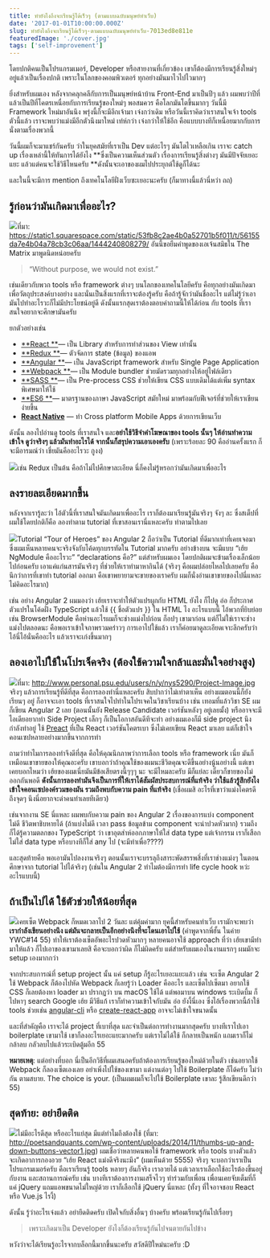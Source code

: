 ```yaml
---
title: ทำยังไงถึงจะเรียนรู้ได้เร็วๆ (ตามแบบฉบับมนุษย์ทำเว็บ)
date: '2017-01-01T10:00:00.000Z'
slug: ทำยังไงถึงจะเรียนรู้ได้เร็วๆ-ตามแบบฉบับมนุษย์ทำเว็บ-7013ed8e811e
featuredImage: './cover.jpg'
tags: ['self-improvement']
---
```


โดยปกติคนเป็นโปรแกรมเมอร์, Developer หรือสายงานที่เกี่ยวข้อง เขาก็ต้องมีการเรียนรู้สิ่งใหม่ๆ อยู่แล้วเป็นเรื่องปกติ เพราะในโลกของคอมพิวเตอร์ ทุกอย่างมันมาไวไปไวมากๆ

ยิ่งสำหรับผมเอง หลังจากคลุกคลีกับการเป็นมนุษย์หน้าบ้าน Front-End มาเป็นปีๆ แล้ว ผมพบว่าปีที่แล้วเป็นปีที่โคตรเหนื่อยกับการเรียนรู้ของใหม่ๆ พอสมควร คือโลกมันโตขึ้นมากๆ วันนี้มี Framework ใหม่มาอันนึง พรุ่งนี้ก็จะมีอีกเจ้ามา เจ๋งกว่าเดิม หรือวันนี้เราคิดว่าเราสนใจเจ้า tools ตัวนี้แล้ว เราจะพบว่าแม่งมีอีกตัวนึงมาใหม่ เท่ห์กว่า เจ๋งกว่าให้ใช้อีก คือแบบบางทีก็เหนื่อยมากกับการนั่งตามเรื่องพวกนี้

วันนี้ผมก็จะมาแชร์กันครับ ว่าในยุคสมัยที่เราเป็น Dev แต่อะไรๆ มันโตไวเหลือเกิน เราจะ catch up เรื่องเหล่านี้ให้ทันการได้ยังไง **ซึ่งเป็นความเห็นส่วนตัว เรื่องการเรียนรู้สิ่งต่างๆ มันมีปัจจัยเยอะแยะ แล้วแต่คนจะใช้วิธีไหนครับ **ดังนั้นจะเอาของผมไปประยุกต์ใช้ดูก็ได้นะ

และในนี้จะมีการ mention ถึงเทคโนโลยีฝั่งเว็บซะเยอะนะครับ (ก็มาทางนี้แล้วนี่หว่า ถถ)

## รู้ก่อนว่ามันเกิดมาเพื่ออะไร?

![](https://cdn-images-1.medium.com/max/1600/1*qzlbH1LL1Z7XZng3DLgCaw.jpeg)ที่มา: <https://static1.squarespace.com/static/53fb8c2ae4b0a52701b5f011/t/56155da7e4b04a78cb3c06aa/1444240808279/>
อันนี้ขอยืมคำพูดของเอเจ้นสมิธใน The Matrix มาพูดนิดหน่อยครับ

> “Without purpose, we would not exist.”

เช่นเดียวกับพวก tools หรือ framework ต่างๆ บนโลกของเทคโนโลยีครับ คือทุกอย่างมันเกิดมาเพื่อวัตถุประสงค์บางอย่าง และนั่นเป็นสิ่งแรกที่เราจะต้องรู้ครับ คือถ้ารู้จักว่ามันชื่ออะไร แต่ไม่รู้ว่าเอามันไปทำอะไรวะก็ไม่มีประโยชน์อยู่ดี ดังนั้นแรกสุดเราต้องตอบคำถามนี้ให้ได้ก่อน กับ tools ที่เราสนใจอยากจะศึกษามันครับ

ยกตัวอย่างเช่น

- [**React **](https://facebook.github.io/react/)— เป็น Library สำหรับการทำส่วนของ View เท่านั้น
- [**Redux **](http://redux.js.org/)— ตัวจัดการ state (ข้อมูล) ของแอพ
- [**Angular **](https://angular.io/)— เป็น JavaScript framework สำหรับ Single Page Application
- [**Webpack **](https://webpack.github.io/)— เป็น Module bundler ช่วยมัดรวมทุกอย่างให้อยู่ไฟล์เดียว
- [**SASS **](http://sass-lang.com/)— เป็น Pre-process CSS ช่วยให้เขียน CSS แบบเดิมได้แต่เพิ่ม syntax พิเศษมาให้ใช้
- [**ES6 **](http://es6-features.org/)— มาตรฐานของภาษา JavaScript สมัยใหม่ มาพร้อมกับฟีเจอร์ที่ช่วยให้เราเขียนง่ายขึ้น
- [**React Native**](https://facebook.github.io/react-native/) — ทำ Cross platform Mobile Apps ด้วยการเขียนเว็บ

ดังนั้น ลองไปอ่านดู tools ที่เราสนใจ และ**อย่าใช้วิธีจำคำโฆษณาของ tools นั้นๆ ให้อ่านทำความเข้าใจ ดูว่าจริงๆ แล้วมันทำอะไรได้ จากนั้นก็สรุปความเอาเองครับ** (เพราะร้อยละ 90 คืออ่านครั้งแรก ก็จะมีอารมณ์ว่า เชี่ยมันคืออะไรวะ กูงง)

![](https://cdn-images-1.medium.com/max/1600/1*1gYm85VjqyakTg7OXkGUxA.png)เช่น Redux เป็นต้น คือถ้าไม่ไปศึกษาละเอียด นี่ก็คงไม่รู้หรอกว่ามันเกิดมาเพื่ออะไร

## ลงรายละเอียดมากขึ้น

หลังจากเรารู้ละว่า ไอ้ตัวนี้ที่เราสนใจมันเกิดมาเพื่ออะไร เราก็ต้องมาเรียนรู้มันจริงๆ จังๆ ละ ซึ่งสเต็ปที่ผมใช้โดยปกติก็คือ ลองทำตาม tutorial ที่เขาสอนเรานี่แหละครับ ทำตามไปเลย

![](https://cdn-images-1.medium.com/max/1600/1*XF2a79EnPQf-5Lro0Ul9tw.png)Tutorial “Tour of Heroes” ของ Angular 2 ถือว่าเป็น Tutorial ที่ดีมากเท่าที่เคยเจอมา
ซึ่งผมเห็นหลายคนจะจริงจังกับโค้ดทุกบรรทัดใน Tutorial มากครับ อย่างข้างบน จะมีแบบ “เฮ้ย NgModule คืออะไรวะ” “declarations คือ?” แต่สำหรับผมเอง โดยปกติผมจะข้ามเรื่องเล็กน้อยไปก่อนครับ เอาแค่แก่นสารมันจริงๆ ที่ช่วยให้เราทำมาหากินได้ (จริงๆ คือผมปล่อยไหลไปเลยครับ คือนึกว่าการที่เขาทำ tutorial ออกมา คือเขาพยายามจะขายของเราครับ ผมก็นั่งอ่านเขาขายของไปนี่แหละ ไม่คิดอะไรมาก)

เช่น อย่าง Angular 2 ผมมองว่า เฮ้ยเราจะทำให้ตัวแปรผูกกับ HTML ยังไง ก็ไปดู อ่อ ก็ประกาศตัวแปรในโค้ดฝั่ง TypeScript แล้วใช้ {{ ชื่อตัวแปร }} ใน HTML ไง อะไรแบบนี้ ไอ้พวกที่ยิบย่อยเช่น BrowserModule คือห่านอะไรผมก็จะช่างแม่งไปก่อน ก็อปๆ เขามาก่อน แต่ก็ไม่ใช่เราจะช่างแม่งไปตลอดนะ คือพอเราเข้าใจภาพรวมคร่าวๆ การเอาไปใช้แล้ว เราก็ค่อยมาดูละเอียดเจาะลึกครับว่าไอ้นี่ไอ้นั่นคืออะไร แล้วเราจะเก่งขึ้นมากๆ

## ลองเอาไปใช้ในโปรเจ็คจริง (ต้องใช้ความใจกล้าและมั่นใจอย่างสูง)

![](https://cdn-images-1.medium.com/max/1600/1*arYrQeOf4iNFSHsA1Tjprg.jpeg)ที่มา: <http://www.personal.psu.edu/users/n/y/nys5290/Project-Image.jpg>
จริงๆ แล้วการเรียนรู้ที่ดีที่สุด คือการลองทำนี่แหละครับ สิบปากว่าไม่เท่าตาเห็น อย่างผมตอนนี้ก็ยังเรียนๆ อยู่ ก็อาจจะเอา tools ที่เราสนใจไปทำในโปรเจคในวิชาเรียนบ้าง เช่น เทอมที่แล้ววิชา SE ผมก็เขียน Angular 2 เลย (ตอนนั้นยัง Release Candidate เวอร์ชันหลังๆ อยู่เลยมั้ง) หรืออาจจะมีไอเดียอยากทำ Side Project เล็กๆ ก็เป็นโอกาสอันดีทีจะทำ อย่างผมเองก็มี side project นึงกำลังทำอยู่ ใช้ [Preact](https://preactjs.com/) ที่เป็น React เวอร์ชันโคตรเบา ซึ่งไม่เคยเขียน React มาเลย แต่ก็เข้าใจคอนเซปหลายอย่างมากขึ้นจากการทำ

ถามว่าทำไมการลองทำจึงดีที่สุด คือให้คุณนึกภาพว่าการเลือก tools หรือ framework เนี่ย มันก็เหมือนเขาขายของให้คุณอะครับ เขาบอกว่าถ้าคุณใช้ของผมนะชีวิตคุณจะดีขึ้นอย่างนู้นอย่างนี้ แต่เขาเคยบอกไหมว่า เฮ้ยของผมเนี่ยมันมีข้อเสียตรงนี้ๆๆๆ นะ จะมีไหมละครับ มีก็แย่ละ เดี๋ยวก็ขายของไม่ออกกันพอดี **ดังนั้นการลองทำมันจึงเป็นการที่ให้เราได้สัมผัสประสบการณ์ที่แท้จริง ว่าใช้แล้วรู้สึกยังไง เข้าใจคอนเซปองค์รวมของมัน รวมถึงพบกับความ pain ที่แท้จริง** (เชื่อผมสิ อะไรที่เขาว่าแม่งโคตรดี ถึงจุดๆ นึงนี่อยากจะด่าคนทำเลยทีเดียว)

เช่นจากงาน SE นี่แหละ ผมพบกับความ pain ของ Angular 2 เรื่องของการแบ่ง component ไม่ดี ชีวิตพาชิบหายได้ (ถ้าแบ่งไม่ดี เวลา pass ข้อมูลข้าม component จะน่าปวดหัวมาก) รวมถึงก็ได้รู้ความตลกของ TypeScript ว่า เขาอุตส่าห์ออกภาษาให้ใส่ data type แต่เจ้ากรรม เราก็เสือกไม่ใส่ data type หรือบางทีก็ใส่ any ไป (จะมีทำเพื่อ????)

และสุดท้ายคือ พอเอามันไปลงงานจริงๆ ตอนนั้นเราจะบรรลุถึงสาระพัดสรรพสิ่งที่เราช่างแม่งๆ ในตอนศึกษาจาก tutorial ไปได้จริงๆ (เช่นใน Angular 2 ทำไมต้องมีการทำ life cycle hook หว่ะ อะไรแบบนี้)

## ถ้าเป็นไปได้ ใช้ตัวช่วยให้น้อยที่สุด

![](https://cdn-images-1.medium.com/max/1600/1*m6Ty4kuLZwEpQVyZYW4Mjg.png)เคยเซ็ต Webpack ก็หมดเวลาไป 2 วันละ แต่คุ้มค่ามาก
ยุคนี้สำหรับคนทำเว็บ เรามักจะพบว่า **เรากำลังเขียนอย่างนึง แต่มันจะกลายเป็นอีกอย่างนึงที่จะโดนเอาไปใช้** (คำพูดจากพี่ฮั้น ในค่าย YWC#14 55) ทำให้เราต้องเซ็ตอัพอะไรปวดหัวมากๆ หลายคนอาจใช้ approach ที่ว่า เฮ้ยเขามีทำมาให้แล้ว ก็ไปเอาของเขามาเลยสิ คือจะบอกว่าผิด ก็ไม่ผิดครับ แต่สำหรับผมเองในงานแรกๆ ผมมักจะ setup เองมากกว่า

จากประสบการณ์ที่ setup project นั้น แค่ setup ก็รู้อะไรเยอะแยะแล้ว เช่น จะเซ็ต Angular 2 ใช้ Webpack ก็ต้องไปหัด Webpack ก็เลยรู้ว่า Loader คืออะไร และเซ็ตไปเซ็ตมา อยากใช้ CSS ก็เลยต้องหา loader มา ปรากฎว่า บน macOS ใช้ได้ แต่พอมาบน windows ระเบิดบึ้ม ก็ไปหาๆ search Google เฮ้ย มีวิธีแก้ เราก็ทำความเข้าใจกับมัน อ่อ ยังงี้นี่เอง ซึ่งไอ้เรื่องพวกนี้ถ้าใช้ tools ช่วยเช่น [angular-cli](https://github.com/angular/angular-cli) หรือ [create-react-app](https://github.com/facebookincubator/create-react-app) อาจจะไม่เข้าใจขนาดนั้น

และที่สำคัญคือ เราจะได้ project ที่เบาที่สุด และจำเป็นต่อการทำงานมากสุดครับ บางทีเราไปเอา boilerplate เขามาใช้ เขาก็ลงอะไรเยอะแยะมากครับ แต่เราไม่ได้ใช้ ก็กลายเป็นหนัก แถมเราก็ไม่กล้าลบ กลัวลบไปแล้วระเบิดตู้มอีก 55

**หมายเหตุ**: แต่อย่างที่บอก นี่เป็นอีกวิธีที่ผมเสนอครับถ้าต้องการเรียนรู้ของใหม่ด้วยในตัว เช่นอยากใช้ Webpack ก็ลองเซ็ตเองเลย อย่าเพิ่งไปใช้ของเขามา แต่งานต่อๆ ไปใช้ Boilerplate ก็ได้ครับ ไม่ว่ากัน ตามสบาย. The choice is your. (เป็นผมผมก็จะไปใช้ Boilerplate เขาละ รู้สึกเขียนดีกว่า 55)

## สุดท้าย: อย่ายึดติด

![](https://cdn-images-1.medium.com/max/1600/1*4xfK3V26tIKxVyoJRGQmEA.jpeg)ไม่มีอะไรดีสุด หรืออะไรแย่สุด มีแต่ทำไมถึงต้องใช้ (ที่มา: <http://poetsandquants.com/wp-content/uploads/2014/11/thumbs-up-and-down-buttons-vector1.jpg>)
ผมเชื่อว่าหลายคนพอใช้ framework หรือ tools บางตัวแล้ว จะเกิดอาการกองอวย “เฮ้ย React แม่งดีจริงนะมึง” (ผมเห็นด้วย 5555) จริงๆ จะบอกว่าเราเป็นโปรแกรมเมอร์ครับ คือเราเรียนรู้ tools หลายๆ อันก็จริง เราอวยได้ แต่เวลาเราเลือกใช้อะไรต้องขึ้นอยู่กับงาน และสถานการณ์ครับ เช่น บางทีเราต้องการงานเสร็จไวๆ ทำร่วมกับเพื่อน เพื่อนเคยจับเต็มที่ก็แค่ jQuery แถมแอพขนาดไม่ใหญ่ด้วย เราก็เลือกใช้ jQuery นี่แหละ (ทั้งๆ ที่ใจอาจชอบ React หรือ Vue.js ไรงี้)

ดังนั้น รู้ว่าอะไรเจ๋งแล้ว อย่ายึดติดครับ เปิดใจกับสิ่งอื่นๆ บ้างครับ พร้อมเรียนรู้กันไปเรื่อยๆ

> เพราะเกิดมาเป็น Developer ยังไงก็ต้องเรียนรู้กันไปจนตายกันไปข้าง

หวังว่าจะได้เรียนรู้อะไรจากบล็อกนี้มากขึ้นนะครับ สวัสดีปีใหม่นะครับ :D
